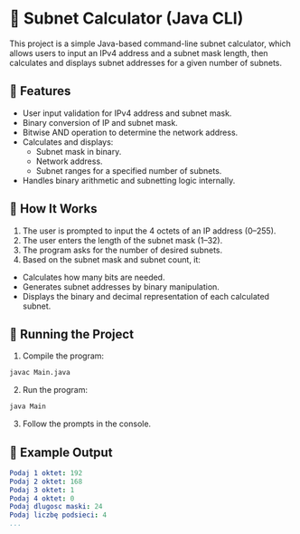 # 🧮 Subnet Calculator (Java CLI)
This project is a simple Java-based command-line subnet calculator, which allows users to input an IPv4 address and a subnet mask length, then calculates and displays subnet addresses for a given number of subnets.
## 📌 Features
- User input validation for IPv4 address and subnet mask.
- Binary conversion of IP and subnet mask.
- Bitwise AND operation to determine the network address.
- Calculates and displays:
  - Subnet mask in binary.
  - Network address.
  - Subnet ranges for a specified number of subnets.
- Handles binary arithmetic and subnetting logic internally.
## 🧾 How It Works
1. The user is prompted to input the 4 octets of an IP address (0–255).
2. The user enters the length of the subnet mask (1–32).
3. The program asks for the number of desired subnets.
4. Based on the subnet mask and subnet count, it:
- Calculates how many bits are needed.
- Generates subnet addresses by binary manipulation.
- Displays the binary and decimal representation of each calculated subnet.
## 🚀 Running the Project
1. Compile the program:
```bash
javac Main.java
```
2. Run the program:
```bash
java Main
```
3. Follow the prompts in the console.
## 📝 Example Output
```yaml
Podaj 1 oktet: 192
Podaj 2 oktet: 168
Podaj 3 oktet: 1
Podaj 4 oktet: 0
Podaj dlugosc maski: 24
Podaj liczbę podsieci: 4
...
```

